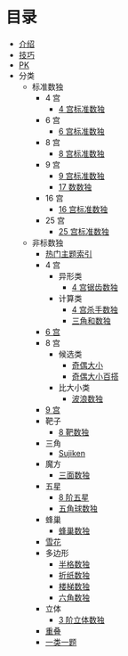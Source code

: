 # 目录

* [介绍](README.md)
* [技巧](技巧.md)
* [PK](PK.md)
* 分类
  * 标准数独
    * 4 宫
      * [4 宫标准数独](标准数独/4宫/标准数独.md)
    * 6 宫
      * [6 宫标准数独](标准数独/6宫/标准数独.md)
    * 8 宫
      * [8 宫标准数独](标准数独/8宫/标准数独.md)
    * 9 宫
      * [9 宫标准数独](标准数独/9宫/标准数独.md)
      * [17 数数独](标准数独/9宫/17数数独.md)
    * 16 宫
      * [16 宫标准数独](标准数独/16宫/标准数独.md)
    * 25 宫
      * [25 宫标准数独](标准数独/25宫/标准数独.md)
  * 非标数独
    * [热门主题索引](非标数独/README.md)
    * 4 宫
      * 异形类
        * [4 宫锯齿数独](非标数独/4宫/异形类/锯齿数独.md)
      * 计算类
        * [4 宫杀手数独](非标数独/4宫/计算类/杀手数独.md)
        * [三角和数独](非标数独/4宫/计算类/三角和数独.md)
    * [6 宫](非标数独/6宫)
    * 8 宫
      * 候选类
        * [奇偶大小](非标数独/8宫/候选类/奇偶大小.md)
        * [奇偶大小百搭](非标数独/8宫/候选类/奇偶大小百搭.md)
      * 比大小类
        * [波浪数独](非标数独/8宫/比大小类/波浪数独.md)
    * [9 宫](非标数独/9宫)
    * 靶子
      * [8 靶数独](非标数独/靶子/8靶数独.md)
    * 三角
      * [Sujiken](非标数独/三角形/Sujiken.md)
    * 魔方
      * [三面数独](非标数独/魔方/三面数独.md)
    * 五星
      * [8 阶五星](非标数独/五星/8阶五星.md)
      * [五角球数独](非标数独/五星/五角球数独.md)
    * 蜂巢
      * [蜂巢数独](非标数独/蜂巢/蜂巢数独.md)
    * [雪花](非标数独/雪花数独.md)
    * 多边形
      * [半格数独](非标数独/多边形/半格数独.md)
      * [折纸数独](非标数独/多边形/折纸数独.md)
      * [楼梯数独](非标数独/多边形/楼梯数独.md)
      * [六角数独](非标数独/多边形/六角数独.md)
    * 立体
      * [3 阶立体数独](非标数独/立体/3阶立体数独.md)
    * [重叠](非标数独/重叠数独.md)
    * [一类一题](非标数独/一类一题.md)
